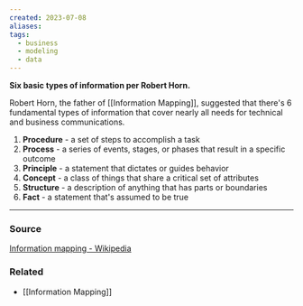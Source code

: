 ```yaml
---
created: 2023-07-08
aliases: 
tags:
  - business
  - modeling
  - data
---
```

**Six basic types of information per Robert Horn.**

Robert Horn, the father of [[Information Mapping]], suggested that there's 6 fundamental types of information that cover nearly all needs for technical and business communications.

1. **Procedure** - a set of steps to accomplish a task
2. **Process** - a series of events, stages, or phases that result in a specific outcome
3. **Principle** - a statement that dictates or guides behavior
4. **Concept** - a class of things that share a critical set of attributes
5. **Structure** - a description of anything that has parts or boundaries
6. **Fact** - a statement that's assumed to be true

****
### Source

[Information mapping - Wikipedia](https://en.wikipedia.org/wiki/Information_mapping)

### Related
- [[Information Mapping]]